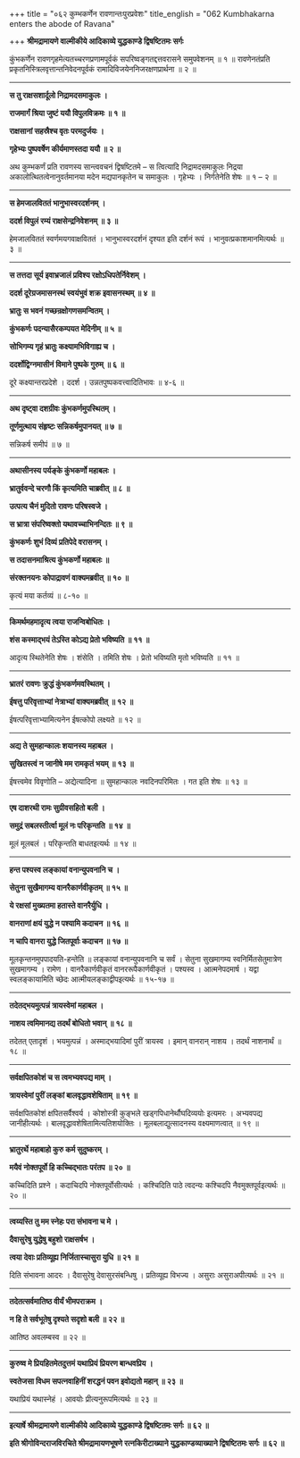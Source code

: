 +++
title = "०६२ कुम्भकर्णेन रावणान्तःपुरप्रवेशः"
title_english = "062 Kumbhakarna enters the abode of Ravana"

+++
**श्रीमद्रामायणे वाल्मीकीये आदिकाव्ये युद्धकाण्डे द्विषष्टितमः सर्गः**

कुंभकर्णेन रावणगृहमेत्यतच्चरणप्रणामपूर्वकं सपरिष्वङ्गतद्दत्तवरासने समुपवेशनम् ॥ १ ॥ रावणेनतंप्रति प्रकृतनिस्त्रिलवृत्तान्तनिवेदनपूर्वकं रामादिविजयेननिजरक्षणप्रार्थना ॥ २ ॥

****

**स तु राक्षसशार्दूलो निद्रामदसमाकुलः ।**

**राजमार्गं श्रिया जुष्टं ययौ विपुलविक्रमः ॥ १ ॥**

**राक्षसानां सहस्रैश्च वृतः परमदुर्जयः ।**

**गृहेभ्यः पुष्पवर्षेण कीर्यमाणस्तदा ययौ ॥ २ ॥**

अथ कुम्भकर्णं प्रति रावणस्य सान्त्ववचनं द्विषष्टितमे – स त्वित्यादि निद्रामदसमाकुलः निद्रया अकालोत्थितत्वेनानुवर्तमानया मदेन मद्यपानकृतेन च समाकुलः । गृहेभ्यः । निर्गतेनेति शेषः ॥ १ – २ ॥

****

**स हेमजालविततं भानुभास्वरदर्शनम् ।**

**ददर्श विपुलं रम्यं राक्षसेन्द्रनिवेशनम् ॥ ३ ॥**

हेमजालविततं स्वर्णमयगवाक्षविततं । भानुभास्वरदर्शनं दृश्यत इति दर्शनं रूपं । भानुवत्प्रकाशमानमित्यर्थः ॥ ३ ॥

****

**स तत्तदा सूर्य इवाभ्रजालं प्रविश्य रक्षोऽधिपतेर्निवेशम् ।**

**ददर्श दूरेग्रजमासनस्थं स्वयंभुवं शक्र इवासनस्थम् ॥ ४ ॥**

**भ्रातुः स भवनं गच्छन्रक्षोगणसमन्वितम् ।**

**कुंभकर्णः पदन्यासैरकम्पयत मेदिनीम् ॥ ५ ॥**

**सोभिगम्य गृहं भ्रातुः कक्ष्यामभिविगाह्य च ।**

**ददर्शोद्विग्नमासीनं विमाने पुष्पके गुरुम् ॥ ६ ॥**

दूरे कक्ष्यान्तरप्रदेशे । ददर्श । उन्नतपुष्पकवत्त्वादितिभावः ॥ ४-६ ॥

****

**अथ दृष्ट्वा दशग्रीवः कुंभकर्णमुपस्थितम् ।**

**तूर्णमुत्थाय संहृष्टः सन्निकर्षमुपानयत् ॥ ७ ॥**

सन्निकर्ष समीपं ॥ ७ ॥

****

**अथासीनस्य पर्यङ्के कुंभकर्णो महाबलः ।**

**भ्रातुर्ववन्दे चरणौ किं कृत्यमिति चाब्रवीत् ॥ ८ ॥**

**उत्पत्य चैनं मुदितो रावणः परिषस्वजे ।**

**स भ्रात्रा संपरिष्वक्तो यथावच्चाभिनन्दितः ॥ ९ ॥**

**कुंभकर्णः शुभं दिव्यं प्रतिपेदे वरासनम् ।**

**स तदासनमाश्रित्य कुंभकर्णो महाबलः ॥**

**संरक्तनयनः कोपाद्रावणं वाक्यमब्रवीत् ॥ १० ॥**

कृत्यं मया कर्तव्यं ॥ ८-१० ॥

****

**किमर्थमहमादृत्य त्वया राजन्विबोधितः ।**

**शंस कस्माद्भयं तेऽस्ति कोऽद्य प्रेतो भविष्यति ॥ ११ ॥**

आदृत्य स्थितेनेति शेषः । शंसेति । तमिति शेषः । प्रेतो भविष्यति मृतो भविष्यति ॥ ११ ॥

****

**भ्रातरं रावणः क्रुद्धं कुंभकर्णमवस्थितम् ।**

**ईषत्तु परिवृत्ताभ्यां नेत्राभ्यां वाक्यमब्रवीत् ॥ १२ ॥**

ईषत्परिवृत्ताभ्यामित्यनेन ईषत्कोपो लक्ष्यते ॥ १२ ॥

****

**अद्य ते सुमहान्कालः शयानस्य महाबल ।**

**सुखितस्त्वं न जानीषे मम रामकृतं भयम् ॥ १३ ॥**

ईषत्त्वमेव विवृणोति – अद्येत्यादिना ॥ सुमहान्कालः नवदिनपरिमितः । गत इति शेषः ॥ १३ ॥

****

**एष दाशरथी रामः सुग्रीवसहितो बली ।**

**समुद्रं सबलस्तीर्त्वा मूलं नः परिकृन्तति ॥ १४ ॥**

मूलं मूलबलं । परिकृन्तति बाधतइत्यर्थः ॥ १४ ॥

****

**हन्त पश्यस्व लङ्कायां वनान्युपवनानि च ।**

**सेतुना सुखैमागम्य वानरैकार्णवीकृतम् ॥ १५ ॥**

**ये रक्षसां मुख्यतमा हतास्ते वानरैर्युधि ।**

**वानराणां क्षयं युद्धे न पश्यामि कदाचन ॥ १६ ॥**

**न चापि वानरा युद्धे जितपूर्वाः कदाचन ॥ १७ ॥**

मूलकृन्तनमुपपादयति-हन्तेति ॥ लङ्कायां वनान्युपवनानि च सर्वं । सेतुना सुखमागम्य स्वनिर्मितसेतुमात्रेण सुखमागम्य । रामेण । वानरैकार्णवीकृतं वानररूपैकार्णवीकृतं । पश्यस्व । आत्मनेपदमार्ष । यद्वा स्वलङ्कायामिति च्छेदः आत्मीयलङ्काद्वीपइत्यर्थः ॥ १५-१७ ॥

****

**तदेतद्भयमुत्पन्नं त्रायस्वेमां महाबल ।**

**नाशय त्वमिमानद्य तदर्थं बोधितो भवान् ॥ १८ ॥**

तदेतत् एतादृशं । भयमुत्पन्नं । अस्माद्भयादिमां पुरीं त्रायस्व । इमान् वानरान् नाशय । तदर्थं नाशनार्थं ॥ १८ ॥

****

**सर्वक्षपितकोशं च स त्वमभ्यवपद्य माम् ।**

**त्रायस्वेमां पुरीं लङ्कां बालवृद्धावशेषिताम् ॥ १९ ॥**

सर्वक्षपितकोशं क्षपितसर्वैश्वर्य । कोशोस्त्री कुङ्भले खड्गपिधानेर्थौघदिव्ययोः इत्यमरः । अभ्यवपद्य जानीहीत्यर्थः । बालवृद्धावशेषितामित्यतिशयोक्तिः । मूलबलाद्युत्सादनस्य वक्ष्यमाणत्वात् ॥ १९ ॥

****

**भ्रातुरर्थे महाबाहो कुरु कर्म सुदुष्करम् ।**

**मयैवं नोक्तपूर्वो हि कच्चिद्भातः परंतप ॥ २० ॥**

कच्चिदिति प्रश्ने । कदाचिदपि नोक्तपूर्वोसीत्यर्थः । कश्चिदिति पाठे त्वदन्यः कश्चिदपि नैवमुक्तपूर्वइत्यर्थः ॥ २० ॥

****

**त्वय्यस्ति तु मम स्नेहः परा संभावना च मे ।**

**दैवासुरेषु युद्धेषु बहुशो राक्षसर्षभ ।**

**त्वया देवाः प्रतिव्यूह्य निर्जितास्चासुरा युधि ॥ २१ ॥**

दिति संभावना आदरः । दैवासुरेषु देवासुरसंबन्धिषु । प्रतिव्यूह्य विभज्य । असुराः असुराअपीत्यर्थः ॥ २१ ॥

****

**तदेतत्सर्वमातिष्ठ वीर्यं भीमपराक्रम ।**

**न हि ते सर्वभूतेषु दृश्यते सदृशो बली ॥ २२ ॥**

आतिष्ठ अवलम्बस्व ॥ २२ ॥

****

**कुरुष्व मे प्रियहितमेतदुत्तमं यथाप्रियं प्रियरण बान्धवप्रिय ।**

**स्वतेजसा विधम सपत्नवाहिनीं शरद्धनं पवन इवोद्यतो महान् ॥ २३ ॥**

यथाप्रियं यथास्नेहं । आवयोः प्रीत्यनुरूपमित्यर्थः ॥ २३ ॥

****

**इत्यार्षे श्रीमद्रामायणे वाल्मीकीये आदिकाव्ये युद्धकाण्डे द्विषष्टितमः सर्गः ॥ ६२ ॥**

**इति श्रीगोविन्दराजविरचिते श्रीमद्रामायणभूषणे रत्नकिरीटाख्याने युद्धकाण्डव्याख्याने द्विषष्टितमः सर्गः ॥ ६२ ॥**
